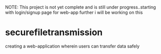 NOTE: This project is not yet complete and is still under progress..starting with login/signup page for web-app further i will be working on this 

# securefiletransmission
creating a web-application wherein users can transfer data safely
